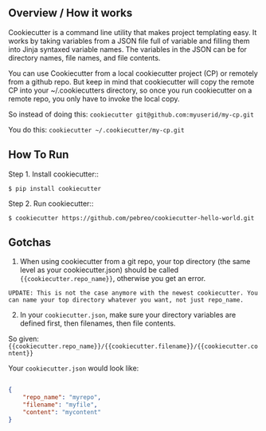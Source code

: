 Overview / How it works
-------------------
Cookiecutter is a command line utility that makes project templating easy. It works by taking variables from a JSON file full of variable and filling them into Jinja syntaxed variable names. The variables in the JSON can be for directory names, file names, and file contents. 

You can use Cookiecutter from a local cookiecutter project (CP) or remotely from a github repo. But keep in mind that cookiecutter will copy the remote CP into your ~/.cookiecutters directory, so once you run cookiecutter on a remote repo, you only have to invoke the local copy.

So instead of doing this:
`cookiecutter git@github.com:myuserid/my-cp.git`

You do this:
`cookiecutter ~/.cookiecutter/my-cp.git`


How To Run
---------

Step 1. Install cookiecutter::
   
   
    $ pip install cookiecutter      

Step 2. Run cookiecutter:: 


    $ cookiecutter https://github.com/pebreo/cookiecutter-hello-world.git

Gotchas
-------
1) When using cookiecutter from a git repo, your top directory (the same level as your cookiecutter.json) should be 
called `{{cookiecutter.repo_name}}`, otherwise you get an error.

```
UPDATE: This is not the case anymore with the newest cookiecutter. You can name your top directory whatever you want, not just repo_name.
```


2) In your `cookiecutter.json`, make sure your directory variables are defined first, then filenames, then file contents.

So given: `{{cookiecutter.repo_name}}/{{cookiecutter.filename}}/{{cookiecutter.content}}`

Your `cookiecutter.json` would look like:

``` json

{
    "repo_name": "myrepo",
    "filename": "myfile",
    "content": "mycontent"
}
```

